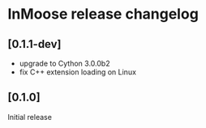 # InMoose release changelog

## [0.1.1-dev]

- upgrade to Cython 3.0.0b2
- fix C++ extension loading on Linux

## [0.1.0]

Initial release

